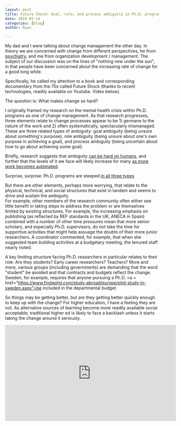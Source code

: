 ```yaml
---
layout: post
title: Future Shock! Goal, role, and process ambiguity in Ph.D. programs
date: 2019-05-14
categories: [blog]
author: Ryan

---
```


My dad and I were talking about change management the other day. In theory we are concerned with change from different perspectives, he from <a href= "https://achealth.ngo/">psychiatry</a>, and me from organization development / management. The subject of our discussion was on the lines of "nothing new under the sun", in that people have been concerned about the increasing rate of change for a good long while.

Specifically, he called my attention to a book and corresponding documentary from the 70s called Future Shock (thanks to recent technologies, readily available on Youtube. Video below).

The question is: What makes change so hard?

I originally framed my research on the mental health crisis within Ph.D. programs as one of change management. As that research progresses, three elements relate to change processes appear to be 1) germane to the nature of the work and 2) often systematically, spectacularly mismanaged. These are three related types of ambiguity: goal ambiguity (being unsure about something's purpose), role ambiguity (being unsure about one's own purpose in achieving a goal), and process ambiguity (being uncertain about how to go about achieving some goal).

Briefly, research suggests that ambiguity <a href= "https://academic.oup.com/sf/article-abstract/43/4/591/2227932">can be hard on humans</a>, and further that the levels of it we face will likely increase for many <a href = "https://www.weforum.org/reports/the-future-of-jobs">as more work becomes automated</a>.

Surprise, surprise: Ph.D. programs are steeped <a href = "https://www.google.com/url?sa=t&rct=j&q=&esrc=s&source=web&cd=1&cad=rja&uact=8&ved=2ahUKEwjwgsfqtZviAhU8AGMBHZ8eBo0QFjAAegQIABAC&url=https%3A%2F%2Fwww.imperial.ac.uk%2Fmedia%2Fimperial-college%2Fstudy%2Fgraduate-school%2Fpublic%2Fwell-being%2FWellbeing-for-GS.pdf&usg=AOvVaw263Uj_amGXqriajqPJLKqb">in all three types</a>

But there are other elements, perhaps more worrying, that relate to the physical, technical, and social structures that exist in tandem and seems to drive and sustain the ambiguity.  
For example, other members of the research community often either see little benefit in taking steps to address the problem or are themselves limited by existing structures. For example, the increasing emphasis on publishing (as reflected by REF standards in the UK, ANECA in Spain) combined with a number of other time pressures mean that more senior scholars, and especially Ph.D. supervisors, do not take the time for supportive activities that might help assuage the doubts of their more junior researchers.
A coordinator commented, for example, that when she suggested team building activities at a budgetary meeting, the tenured staff nearly rioted.

A key limiting structure facing Ph.D. researchers in particular relates to their role: Are they students? Early career researchers? Teachers? More and more, various groups (including governments) are demanding that the word "student" be avoided and that contracts and budgets reflect the change. Sweden, for example, requires that anyone pursuing a Ph.D. <a = href="https://www.findaphd.com/study-abroad/europe/phd-study-in-sweden.aspx">be included in the departmental budget</a>.

So things may be getting better, but are they getting better quickly enough to keep up with the change? For higher education, I have a feeling they are not. As alternative sources of learning become more readily available social acceptable, traditional higher ed is likely to face a backlash unless it starts taking the change around it seriously.

<iframe width="560" height="315" src="https://www.youtube.com/embed/fkUwXenBokU" frameborder="0" allow="accelerometer; autoplay; encrypted-media; gyroscope; picture-in-picture" allowfullscreen></iframe>
